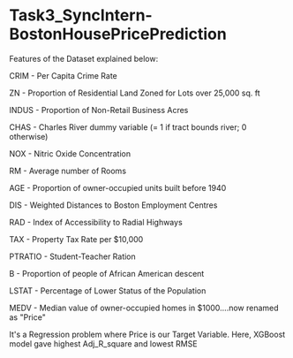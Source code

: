 # Task3_SyncIntern-BostonHousePricePrediction
Features of the Dataset explained below:

CRIM - Per Capita Crime Rate

ZN - Proportion of Residential Land Zoned for Lots over 25,000 sq. ft

INDUS - Proportion of Non-Retail Business Acres

CHAS - Charles River dummy variable (= 1 if tract bounds river; 0 otherwise)

NOX - Nitric Oxide Concentration

RM - Average number of Rooms

AGE - Proportion of owner-occupied units built before 1940

DIS - Weighted Distances to Boston Employment Centres

RAD - Index of Accessibility to Radial Highways

TAX - Property Tax Rate per $10,000

PTRATIO - Student-Teacher Ration

B - Proportion of people of African American descent

LSTAT - Percentage of Lower Status of the Population

MEDV - Median value of owner-occupied homes in $1000....now renamed as "Price"

It's a Regression problem where Price is our Target Variable. Here, XGBoost model gave highest Adj_R_square and lowest RMSE
